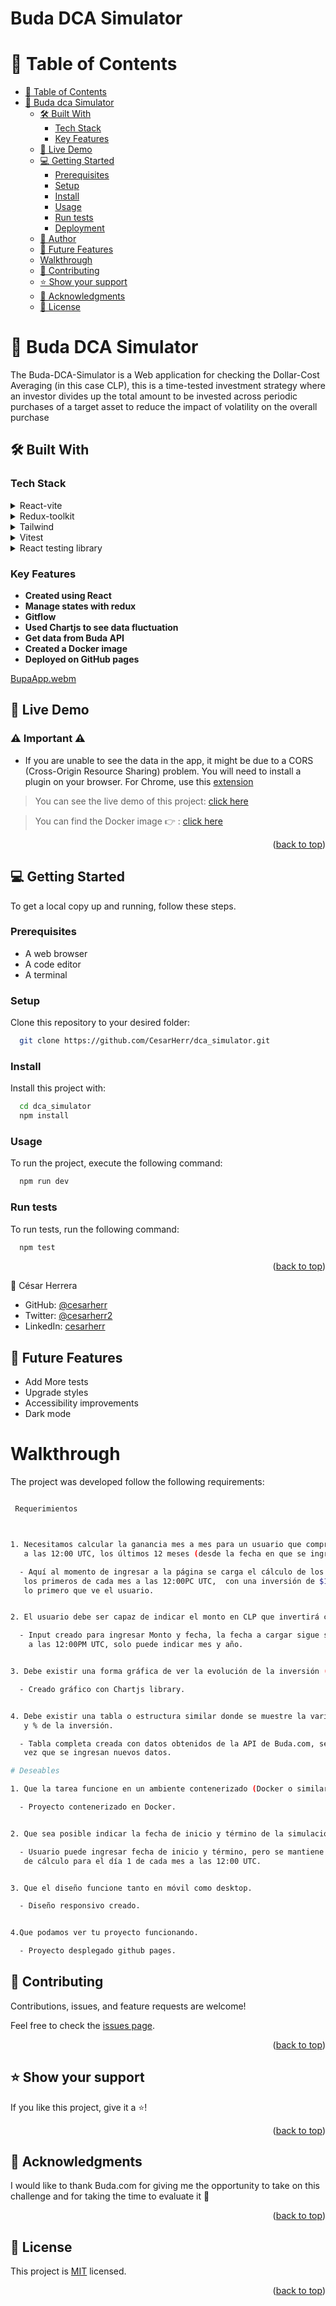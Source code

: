 <h1>Buda DCA Simulator</h1>

<a name="readme-top"></a>

<!-- TABLE OF CONTENTS -->

# 📗 Table of Contents

- [📗 Table of Contents](#-table-of-contents)
- [📖 Buda dca Simulator](#Buda-DCA-Simulator)
  - [🛠 Built With ](#-built-with-)
    - [Tech Stack ](#tech-stack-)
    - [Key Features ](#key-features-)
  - [🚀 Live Demo ](#-live-demo-)
  - [💻 Getting Started ](#-getting-started-)
    - [Prerequisites](#prerequisites)
    - [Setup](#setup)
    - [Install](#install)
    - [Usage](#usage)
    - [Run tests](#run-tests)
    - [Deployment](#deployment)
  - [👥 Author ](#-author-)
  - [🔭 Future Features ](#-future-features-)
  - [Walkthrough ](#walkthrough-)
  - [🤝 Contributing ](#-contributing-)
  - [⭐️ Show your support ](#️-show-your-support-)
  - [🙏 Acknowledgments ](#-acknowledgments-)
  - [📝 License ](#-license-)

<!-- PROJECT DESCRIPTION -->

# 📖 Buda DCA Simulator<a name="about-project"></a>

The Buda-DCA-Simulator is a Web application for checking the Dollar-Cost Averaging (in this case CLP), this is a time-tested investment strategy where an investor divides up the total amount to be invested across periodic purchases of a target asset to reduce the impact of volatility on the overall purchase


## 🛠 Built With <a name="built-with"></a>

### Tech Stack <a name="tech-stack"></a>

<details>
<summary>React-vite</summary>
  <ul>
    <li><a href="https://vitejs.dev/">React</a></li>
  </ul>
</details>

<details>
  <summary>Redux-toolkit</summary>
  <ul>
    <li><a href="https://redux-toolkit.js.org/">Redux-toolkit</a></li>
  </ul>
</details>

<details>
<summary>Tailwind</summary>
  <ul>
    <li><a href="Tailwind">Tailwind</a></li>
  </ul>
</details>

<details>
<summary>Vitest</summary>
  <ul>
    <li><a href="https://vitest.dev/">Vitest</a></li>
  </ul>
</details>

<details>
<summary>React testing library</summary>
  <ul>
    <li><a href="https://testing-library.com/">React testing library</a></li>
  </ul>
</details>






### Key Features <a name="key-features"></a>

- **Created using React**
- **Manage states with redux**
- **Gitflow**
- **Used Chartjs to see data fluctuation**
- **Get data from Buda API**
- **Created a Docker image**
- **Deployed on GitHub pages**

<!-- LIVE DEMO -->


[BupaApp.webm](https://github.com/CesarHerr/dca_simulator/assets/111262493/4f07992e-7bfe-45d8-aa0a-a441d6e06a40)





## 🚀 Live Demo <a name="live-demo"></a>

### ⚠️   Important ⚠️

- If you are unable to see the data in the app, it might be due to a CORS (Cross-Origin Resource Sharing) problem. You will need to install a plugin on your browser. For Chrome, use this [extension](https://chromewebstore.google.com/detail/allow-cors-access-control/lhobafahddgcelffkeicbaginigeejlf)

> You can see the live demo of this project: [click here](https://cesarherr.github.io/dca_simulator/)


> You can find the Docker image 👉 : [click here](https://hub.docker.com/repository/docker/cesarherr/dca_simulator/general)


<p align="right">(<a href="#readme-top">back to top</a>)</p>

<!-- GETTING STARTED -->

## 💻 Getting Started <a name="getting-started"></a>

To get a local copy up and running, follow these steps.

### Prerequisites

- A web browser
- A code editor
- A terminal

### Setup

Clone this repository to your desired folder:

```sh
  git clone https://github.com/CesarHerr/dca_simulator.git
```

### Install

Install this project with:

```sh
  cd dca_simulator
  npm install
```

### Usage

To run the project, execute the following command:

```sh
  npm run dev
```

### Run tests

To run tests, run the following command:


```sh
  npm test
```


<p align="right">(<a href="#readme-top">back to top</a>)</p>

<!-- AUTHORS -->


👤 César Herrera

- GitHub: [@cesarherr](https://github.com/Cesarherr)
- Twitter: [@cesarherr2](https://twitter.com/cesarherr2)
- LinkedIn: [cesarherr](https://www.linkedin.com/in/cesarherr/)

## 🔭 Future Features <a name="future-features"></a>

- Add More tests
- Upgrade styles
- Accessibility improvements
- Dark mode


# Walkthrough <a name="walkthrough"></a>

The project was developed follow the following requirements:

```sh

 Requerimientos



1. Necesitamos calcular la ganancia mes a mes para un usuario que compre el primero de cada mes
   a las 12:00 UTC, los últimos 12 meses (desde la fecha en que se ingresa a la página)

  - Aquí al momento de ingresar a la página se carga el cálculo de los últimos 12 meses, Tomando
   los primeros de cada mes a las 12:00PC UTC,  con una inversión de $100,000 CLP, estos datos son
   lo primero que ve el usuario.


2. El usuario debe ser capaz de indicar el monto en CLP que invertirá cada mes

  - Input creado para ingresar Monto y fecha, la fecha a cargar sigue siendo los días 1 de cada mes
    a las 12:00PM UTC, solo puede indicar mes y año. 


3. Debe existir una forma gráfica de ver la evolución de la inversión (en CLP)

  - Creado gráfico con Chartjs library. 


4. Debe existir una tabla o estructura similar donde se muestre la variación en CLP
   y % de la inversión.

  - Tabla completa creada con datos obtenidos de la API de Buda.com, se actualiza cada
   vez que se ingresan nuevos datos. 


```



```sh
# Deseables

1. Que la tarea funcione en un ambiente contenerizado (Docker o similar)

  - Proyecto contenerizado en Docker.


2. Que sea posible indicar la fecha de inicio y término de la simulación.

  - Usuario puede ingresar fecha de inicio y término, pero se mantiene el concepto
   de cálculo para el día 1 de cada mes a las 12:00 UTC.


3. Que el diseño funcione tanto en móvil como desktop.

  - Diseño responsivo creado.


4.Que podamos ver tu proyecto funcionando.

  - Proyecto desplegado github pages.

```

<!-- CONTRIBUTING -->

## 🤝 Contributing <a name="contributing"></a>

Contributions, issues, and feature requests are welcome!

Feel free to check the [issues page](https://github.com/CesarHerr/dca_simulator/issues).



<p align="right">(<a href="#readme-top">back to top</a>)</p>

<!-- SUPPORT -->

## ⭐️ Show your support <a name="support"></a>

If you like this project, give it a ⭐️!

<p align="right">(<a href="#readme-top">back to top</a>)</p>

## 🙏 Acknowledgments <a name="acknowledgements"></a>

I would like to thank Buda.com for giving me the opportunity to take on this challenge and for taking the time to evaluate it 🌟

<p align="right">(<a href="#readme-top">back to top</a>)</p>

<!-- LICENSE -->

## 📝 License <a name="license"></a>

This project is [MIT](./LICENSE) licensed.

<p align="right">(<a href="#readme-top">back to top</a>)</p>
